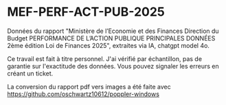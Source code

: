 # MEF-PERF-ACT-PUB-2025
Données du rapport "Ministère de l’Economie et des Finances Direction du Budget  PERFORMANCE DE L’ACTION PUBLIQUE PRINCIPALES DONNÉES  2ème édition Loi de Finances 2025", extraites via IA, chatgpt model 4o.


Ce travail est fait à titre personnel. 
J'ai vérifié par échantillon, pas de garantie sur l'exactitude des données. 
Vous pouvez signaler les erreurs en créant un ticket. 

La conversion du rapport pdf vers images a été faite avec https://github.com/oschwartz10612/poppler-windows

